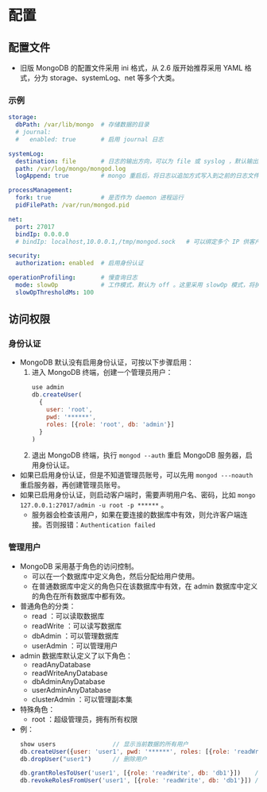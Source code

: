 # 配置

## 配置文件

- 旧版 MongoDB 的配置文件采用 ini 格式，从 2.6 版开始推荐采用 YAML 格式，分为 storage、systemLog、net 等多个大类。

### 示例

```yml
storage:
  dbPath: /var/lib/mongo  # 存储数据的目录
  # journal:
  #   enabled: true       # 启用 journal 日志

systemLog:
  destination: file       # 日志的输出方向，可以为 file 或 syslog ，默认输出到 stdout
  path: /var/log/mongo/mongod.log
  logAppend: true         # mongo 重启后，将日志以追加方式写入到之前的日志文件中，而不是从头覆盖

processManagement:
  fork: true              # 是否作为 daemon 进程运行
  pidFilePath: /var/run/mongod.pid

net:
  port: 27017
  bindIp: 0.0.0.0
  # bindIp: localhost,10.0.0.1,/tmp/mongod.sock   # 可以绑定多个 IP 供客户端访问

security:
  authorization: enabled  # 启用身份认证

operationProfiling:       # 慢查询日志
  mode: slowOp            # 工作模式，默认为 off 。这里采用 slowOp 模式，将执行时长超过阈值的客户端请求，记录到当前 DB 的 system.profile 集合里，最大容量为 1MB
  slowOpThresholdMs: 100
```

## 访问权限

### 身份认证

- MongoDB 默认没有启用身份认证，可按以下步骤启用：
  1. 进入 MongoDB 终端，创建一个管理员用户：
      ```js
      use admin
      db.createUser(
        {
          user: 'root',
          pwd: '******',
          roles: [{role: 'root', db: 'admin'}]
        }
      )
      ```
  2. 退出 MongoDB 终端，执行 `mongod --auth` 重启 MongoDB 服务器，启用身份认证。
- 如果已启用身份认证，但是不知道管理员账号，可以先用 `mongod ---noauth` 重启服务器，再创建管理员账号。
- 如果已启用身份认证，则启动客户端时，需要声明用户名、密码，比如 `mongo 127.0.0.1:27017/admin -u root -p ******` 。
  - 服务器会检查该用户，如果在要连接的数据库中有效，则允许客户端连接。否则报错：`Authentication failed`

### 管理用户

- MongoDB 采用基于角色的访问控制。
  - 可以在一个数据库中定义角色，然后分配给用户使用。
  - 在普通数据库中定义的角色只在该数据库中有效，在 admin 数据库中定义的角色在所有数据库中都有效。
- 普通角色的分类：
  - read ：可以读取数据库
  - readWrite ：可以读写数据库
  - dbAdmin ：可以管理数据库
  - userAdmin ：可以管理用户
- admin 数据库默认定义了以下角色：
  - readAnyDatabase
  - readWriteAnyDatabase
  - dbAdminAnyDatabase
  - userAdminAnyDatabase
  - clusterAdmin ：可以管理副本集
- 特殊角色：
  - root ：超级管理员，拥有所有权限
- 例：
  ```js
  show users                // 显示当前数据的所有用户
  db.createUser({user: 'user1', pwd: '******', roles: [{role: 'readWrite', db: 'db1'}})  // 创建用户
  db.dropUser("user1")      // 删除用户

  db.grantRolesToUser('user1', [{role: 'readWrite', db: 'db1'}])    // 给用户分配权限
  db.revokeRolesFromUser('user1', [{role: 'readWrite', db: 'db1'}]) // 删除用户的权限
  ```
